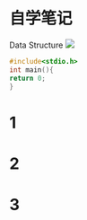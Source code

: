 # 自学笔记
Data Structure
![](https://img.shields.io/badge/license-MIT-blue)
```c++
#include<stdio.h>
int main(){
return 0;
}
```
1
=
2
==
3
===
